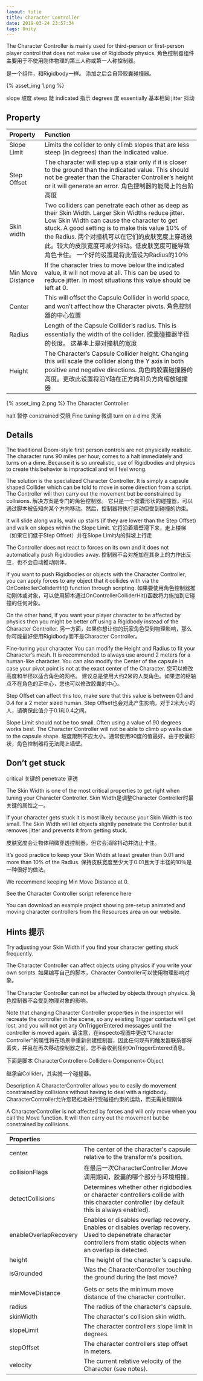 ```yaml
---
layout: title
title: Character Controller
date: 2019-03-24 23:57:34
tags: Unity
---
```

The Character Controller is mainly used for third-person or first-person player control that does not make use of Rigidbody physics.
角色控制器组件主要用于不使用刚体物理的第三人称或第一人称控制器。

<!--more-->

是一个组件，和Rigidbody一样。
添加之后会自带胶囊碰撞器。

{% asset_img 1.png %}

slope 坡度
steep  陡
indicated 指示
degrees 度
essentially 基本相同
jitter 抖动

## Property
| Property  | Function  |
| :------------ | :------------ |
| Slope Limit  | Limits the collider to only climb slopes that are less steep (in degrees) than the indicated value.  | 
| Step Offset  | The character will step up a stair only if it is closer to the ground than the indicated value. This should not be greater than the Character Controller’s height or it will generate an error.   角色控制器的能爬上的台阶高度   |
| Skin width  | Two colliders can penetrate each other as deep as their Skin Width. Larger Skin Widths reduce jitter. Low Skin Width can cause the character to get stuck. A good setting is to make this value 10% of the Radius. 两个对撞机可以在它们的皮肤宽度上穿透彼此。较大的皮肤宽度可减少抖动。低皮肤宽度可能导致角色卡住。 一个好的设置是将此值设为Radius的10％ |
| Min Move Distance  | If the character tries to move below the indicated value, it will not move at all. This can be used to reduce jitter. In most situations this value should be left at 0.  |
| Center  | This will offset the Capsule Collider in world space, and won’t affect how the Character pivots.  角色控制器的中心位置 |
| Radius  | Length of the Capsule Collider’s radius. This is essentially the width of the collider. 胶囊碰撞器半径的长度。 这基本上是对撞机的宽度 |
| Height  | The Character’s Capsule Collider height. Changing this will scale the collider along the Y axis in both positive and negative directions. 角色的胶囊碰撞器的高度。更改此设置将沿Y轴在正方向和负方向缩放碰撞器 |


{% asset_img 2.png %}
The Character Controller

halt 暂停
constrained 受限
Fine tuning 微调
turn on a dime 灵活

## Details
The traditional Doom-style first person controls are not physically realistic. The character runs 90 miles per hour, comes to a halt immediately and turns on a dime. Because it is so unrealistic, use of Rigidbodies and physics to create this behavior is impractical and will feel wrong. 

The solution is the specialized Character Controller. It is simply a capsule shaped Collider which can be told to move in some direction from a script. The Controller will then carry out the movement but be constrained by collisions. 
解决方案是专门的角色控制器。 它只是一个胶囊形状的碰撞器，可以通过脚本被告知向某个方向移动。然后，控制器将执行运动但受到碰撞的约束。


It will slide along walls, walk up stairs (if they are lower than the Step Offset) and walk on slopes within the Slope Limit.
它将沿着墙壁滑下来，走上楼梯（如果它们低于Step Offset）并在Slope Limit内的斜坡上行走

The Controller does not react to forces on its own and it does not automatically push Rigidbodies away.
控制器不会对施加在其身上的力作出反应，也不会自动推动刚体。

If you want to push Rigidbodies or objects with the Character Controller, you can apply forces to any object that it collides with via the OnControllerColliderHit() function through scripting.
如果要使用角色控制器推动刚体或对象，可以使用脚本通过OnControllerColliderHit()函数将力施加到它碰撞的任何对象。

On the other hand, if you want your player character to be affected by physics then you might be better off using a Rigidbody instead of the Character Controller.
另一方面，如果你想让你的玩家角色受到物理影响，那么你可能最好使用Rigidbody而不是Character Controller。

Fine-tuning your character
You can modify the Height and Radius to fit your Character’s mesh. It is recommended to always use around 2 meters for a human-like character. You can also modify the Center of the capsule in case your pivot point is not at the exact center of the Character.
您可以修改高度和半径以适合角色的网格。 建议总是使用大约2米的人类角色。如果您的枢轴点不在角色的正中心，您也可以修改胶囊的中心。

Step Offset can affect this too, make sure that this value is between 0.1 and 0.4 for a 2 meter sized human.
Step Offset也会对此产生影响，对于2米大小的人，请确保此值介于0.1和0.4之间。

Slope Limit should not be too small. Often using a value of 90 degrees works best. The Character Controller will not be able to climb up walls due to the capsule shape.
坡度限制不应太小。通常使用90度的值最好。由于胶囊形状，角色控制器将无法爬上墙壁。

## Don’t get stuck
critical 关键的
penetrate 穿透

The Skin Width is one of the most critical properties to get right when tuning your Character Controller. 
Skin Width是调整Character Controller时最关键的属性之一。

If your character gets stuck it is most likely because your Skin Width is too small. The Skin Width will let objects slightly penetrate the Controller but it removes jitter and prevents it from getting stuck.

皮肤宽度会让物体稍微穿透控制器，但它会消除抖动并防止卡住。

It’s good practice to keep your Skin Width at least greater than 0.01 and more than 10% of the Radius.
保持皮肤宽度至少大于0.01且大于半径的10％是一种很好的做法。

We recommend keeping Min Move Distance at 0.

See the Character Controller script reference here

You can download an example project showing pre-setup animated and moving character controllers from the Resources area on our website.

## Hints 提示
Try adjusting your Skin Width if you find your character getting stuck frequently.

The Character Controller can affect objects using physics if you write your own scripts.
如果编写自己的脚本，Character Controller可以使用物理影响对象。

The Character Controller can not be affected by objects through physics.
角色控制器不会受到物理对象的影响。

Note that changing Character Controller properties in the inspector will recreate the controller in the scene, so any existing Trigger contacts will get lost, and you will not get any OnTriggerEntered messages until the controller is moved again.
请注意，在inspecto视图中更改“Character Controller”的属性将在场景中重新创建控制器，因此任何现有的触发器联系都将丢失，并且在再次移动控制器之前，您不会收到任何OnTriggerEntered消息。


下面是脚本
CharacterController<-Collider<-Component<-Object

继承自Collider，其实就一个碰撞器。

Description
A CharacterController allows you to easily do movement constrained by collisions without having to deal with a rigidbody.
CharacterController允许您轻松地进行受碰撞约束的运动，而无需处理刚体

A CharacterController is not affected by forces and will only move when you call the Move function. It will then carry out the movement but be constrained by collisions.

| Properties  |   |
| :------------ | :------------ |
| center  | The center of the character's capsule relative to the transform's position.  |
| collisionFlags  | 在最后一次CharacterController.Move调用期间，胶囊的哪个部分与环境相撞。  |
| detectCollisions  | Determines whether other rigidbodies or character controllers collide with this character controller (by default this is always enabled).  |
| enableOverlapRecovery  | Enables or disables overlap recovery. Enables or disables overlap recovery. Used to depenetrate character controllers from static objects when an overlap is detected.  |
| height  | The height of the character's capsule.  |
| isGrounded  | Was the CharacterController touching the ground during the last move? |
|   |   |
| minMoveDistance  | Gets or sets the minimum move distance of the character controller.  |
| radius  | The radius of the character's capsule.  |
| skinWidth  | The character's collision skin width.  |
| slopeLimit  | The character controllers slope limit in degrees.  |
| stepOffset  | The character controllers step offset in meters.  |
| velocity  | The current relative velocity of the Character (see notes).  |